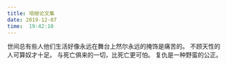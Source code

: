 ```yaml
---
title: 培根论文集
date: 2019-12-07  
time:  19:42:10
---
```


世间总有些人他们生活好像永远在舞台上然尔永远的掩饰是痛苦的。
不顾天性的人可算奴才十足。
与死亡俱来的一切，比死亡更可怕。
复仇是一种野蛮的公正。



